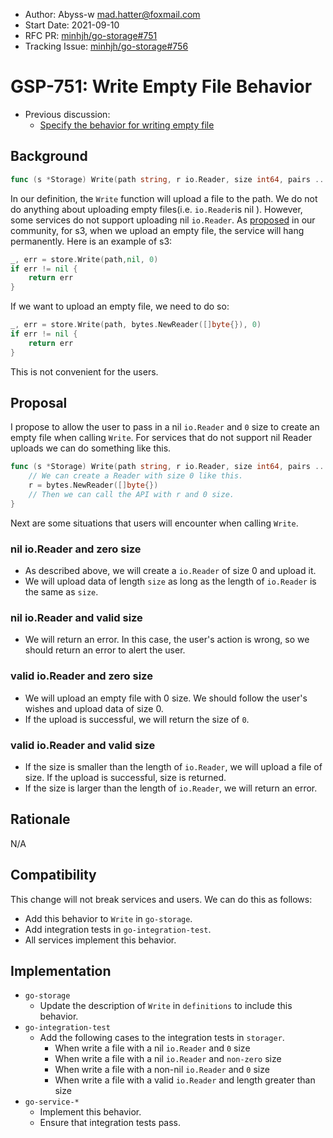 - Author:  Abyss-w <mad.hatter@foxmail.com>
- Start Date: 2021-09-10
- RFC PR: [minhjh/go-storage#751](https://github.com/minhjh/go-storage/pull/751)
- Tracking Issue: [minhjh/go-storage#756](https://github.com/minhjh/go-storage/issues/756)

# GSP-751: Write Empty File Behavior

- Previous discussion:
  - [Specify the behavior for writing empty file](https://forum.minhjh.io/t/topic/204)

## Background

```go
func (s *Storage) Write(path string, r io.Reader, size int64, pairs ...Pair) (n int64, err error) {}
```

In our definition, the `Write` function will upload a file to the path. We do not do anything about uploading empty files(i.e. `io.Reader`is nil ). However, some services do not support uploading nil `io.Reader`. As [proposed](https://forum.minhjh.io/t/topic/204) in our community, for s3, when we upload an empty file, the service will hang permanently. Here is an example of s3:

```go
_, err = store.Write(path,nil, 0)
if err != nil {
    return err
}
```

If we want to upload an empty file, we need to do so:

```go
_, err = store.Write(path, bytes.NewReader([]byte{}), 0)
if err != nil {
    return err
}
```

This is not convenient for the users.

## Proposal

I propose to allow the user to pass in a nil `io.Reader` and `0` size to create an empty file when calling `Write`. For services that do not support nil Reader uploads we can do something like this.

```go
func (s *Storage) Write(path string, r io.Reader, size int64, pairs ...Pair) (n int64, err error) {
    // We can create a Reader with size 0 like this.
    r = bytes.NewReader([]byte{})
    // Then we can call the API with r and 0 size.
}
```

Next are some situations that users will encounter when calling `Write`.

### nil io.Reader and zero size

- As described above, we will create a `io.Reader` of size 0 and upload it.
- We will upload data of length `size` as long as the length of `io.Reader` is the same as `size`.

### nil io.Reader and valid size

- We will return an error. In this case, the user's action is wrong, so we should return an error to alert the user.

### valid io.Reader and zero size

- We will upload an empty file with 0 size. We should follow the user's wishes and upload data of size 0.
- If the upload is successful, we will return the size of `0`.

### valid io.Reader and valid size

- If the size is smaller than the length of `io.Reader`, we will upload a file of size. If the upload is successful, size is returned.
- If the size is larger than the length of `io.Reader`, we will return an error.

## Rationale

N/A

## Compatibility

This change will not break services and users. We can do this as follows:

- Add this behavior to `Write` in `go-storage`.
- Add integration tests in `go-integration-test`.
- All services implement this behavior.

## Implementation

- `go-storage`
  - Update the description of `Write` in `definitions` to include this behavior.
- `go-integration-test`
  - Add the following cases to the integration tests in `storager`.
    - When write a file with a nil `io.Reader` and `0` size
    - When write a file with a nil `io.Reader` and `non-zero` size
    - When write a file with a non-nil `io.Reader` and `0` size
    - When write a file with a valid `io.Reader` and length greater than size
- `go-service-*`
  - Implement this behavior.
  - Ensure that integration tests pass.